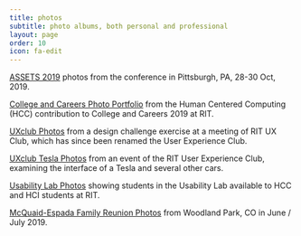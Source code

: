 ```yaml
---
title: photos
subtitle: photo albums, both personal and professional
layout: page
order: 10
icon: fa-edit
---
```


[ASSETS 2019](assets2019/index.html) photos from the conference in Pittsburgh, PA, 28-30 Oct, 2019.

[College and Careers Photo Portfolio](20190803college-careers/index.html) from the Human Centered Computing (HCC) contribution to College and Careers 2019 at RIT.

[UXclub Photos](uxclub/index.html) from a design challenge exercise at a meeting of RIT UX Club, which has since been renamed the User Experience Club.

[UXclub Tesla Photos](20191010uxclubtesla/index.html) from an event of the RIT User Experience Club, examining the interface of a Tesla and several other cars.

[Usability Lab Photos](usability/index.html) showing students in the Usability Lab available to HCC and HCI students at RIT.

[McQuaid-Espada Family Reunion Photos](reunion2019/index.html) from Woodland Park, CO in June / July 2019.
